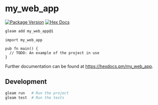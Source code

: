 # my_web_app

[![Package Version](https://img.shields.io/hexpm/v/my_web_app)](https://hex.pm/packages/my_web_app)
[![Hex Docs](https://img.shields.io/badge/hex-docs-ffaff3)](https://hexdocs.pm/my_web_app/)

```sh
gleam add my_web_app@1
```
```gleam
import my_web_app

pub fn main() {
  // TODO: An example of the project in use
}
```

Further documentation can be found at <https://hexdocs.pm/my_web_app>.

## Development

```sh
gleam run   # Run the project
gleam test  # Run the tests
```
